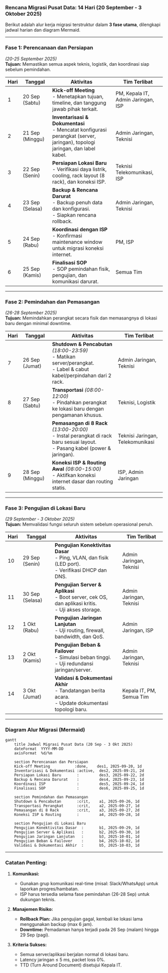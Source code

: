 ### **Rencana Migrasi Pusat Data: 14 Hari (20 September - 3 Oktober 2025)**  
Berikut adalah alur kerja migrasi terstruktur dalam **3 fase utama**, dilengkapi jadwal harian dan diagram Mermaid.

---

### **Fase 1: Perencanaan dan Persiapan**  
*(20-25 September 2025)*  
**Tujuan:** Memastikan semua aspek teknis, logistik, dan koordinasi siap sebelum pemindahan.  

| Hari | Tanggal       | Aktivitas                                                                                               | Tim Terlibat                          |
|------|---------------|---------------------------------------------------------------------------------------------------------|---------------------------------------|
| 1    | 20 Sep (Sabtu)| **Kick-off Meeting**<br>- Menetapkan tujuan, timeline, dan tanggung jawab pihak terkait.                 | PM, Kepala IT, Admin Jaringan, ISP    |
| 2    | 21 Sep (Minggu)| **Inventarisasi & Dokumentasi**<br>- Mencatat konfigurasi perangkat (server, jaringan), topologi jaringan, dan label kabel. | Admin Jaringan, Teknisi              |
| 3    | 22 Sep (Senin)| **Persiapan Lokasi Baru**<br>- Verifikasi daya listrik, cooling, rack layout (8 rack), dan koneksi ISP. | Teknisi Telekomunikasi, ISP          |
| 4    | 23 Sep (Selasa)| **Backup & Rencana Darurat**<br>- Backup penuh data dan konfigurasi.<br>- Siapkan rencana rollback.      | Admin Jaringan, Teknisi              |
| 5    | 24 Sep (Rabu) | **Koordinasi dengan ISP**<br>- Konfirmasi maintenance window untuk migrasi koneksi internet.            | PM, ISP                              |
| 6    | 25 Sep (Kamis)| **Finalisasi SOP**<br>- SOP pemindahan fisik, pengujian, dan komunikasi darurat.                        | Semua Tim                            |

---

### **Fase 2: Pemindahan dan Pemasangan**  
*(26-28 September 2025)*  
**Tujuan:** Memindahkan perangkat secara fisik dan memasangnya di lokasi baru dengan minimal downtime.  

| Hari | Tanggal       | Aktivitas                                                                                               | Tim Terlibat                          |
|------|---------------|---------------------------------------------------------------------------------------------------------|---------------------------------------|
| 7    | 26 Sep (Jumat)| **Shutdown & Pencabutan** *(18:00-23:59)*<br>- Matikan server/perangkat.<br>- Label & cabut kabel/perpindahan dari 2 rack. | Admin Jaringan, Teknisi              |
| 8    | 27 Sep (Sabtu)| **Transportasi** *(08:00-12:00)*<br>- Pindahkan perangkat ke lokasi baru dengan pengamanan khusus.      | Teknisi, Logistik                    |
|      |               | **Pemasangan di 8 Rack** *(13:00-20:00)*<br>- Instal perangkat di rack baru sesuai layout.<br>- Pasang kabel (power & jaringan). | Teknisi Jaringan, Telekomunikasi     |
| 9    | 28 Sep (Minggu)| **Koneksi ISP & Routing Awal** *(08:00-15:00)*<br>- Aktifkan koneksi internet dasar dan routing statis. | ISP, Admin Jaringan                  |

---

### **Fase 3: Pengujian di Lokasi Baru**  
*(29 September - 3 Oktober 2025)*  
**Tujuan:** Memvalidasi fungsi seluruh sistem sebelum operasional penuh.  

| Hari | Tanggal       | Aktivitas                                                                                               | Tim Terlibat                          |
|------|---------------|---------------------------------------------------------------------------------------------------------|---------------------------------------|
| 10   | 29 Sep (Senin)| **Pengujian Konektivitas Dasar**<br>- Ping, VLAN, dan fisik (LED port).<br>- Verifikasi DHCP dan DNS.   | Admin Jaringan, Teknisi              |
| 11   | 30 Sep (Selasa)| **Pengujian Server & Aplikasi**<br>- Boot server, cek OS, dan aplikasi kritis.<br>- Uji akses storage.   | Admin Jaringan, Teknisi              |
| 12   | 1 Okt (Rabu)  | **Pengujian Jaringan Lanjutan**<br>- Uji routing, firewall, bandwidth, dan QoS.                         | Admin Jaringan, ISP                  |
| 13   | 2 Okt (Kamis) | **Pengujian Beban & Failover**<br>- Simulasi beban tinggi.<br>- Uji redundansi jaringan/server.          | Admin Jaringan, Teknisi              |
| 14   | 3 Okt (Jumat) | **Validasi & Dokumentasi Akhir**<br>- Tandatangan berita acara.<br>- Update dokumentasi topologi baru.  | Kepala IT, PM, Semua Tim             |

---

### **Diagram Alur Migrasi (Mermaid)**  
```mermaid
gantt
    title Jadwal Migrasi Pusat Data (20 Sep - 3 Okt 2025)
    dateFormat  YYYY-MM-DD
    axisFormat  %d/%m

    section Perencanaan dan Persiapan
    Kick-off Meeting           :done,    des1, 2025-09-20, 1d
    Inventarisasi & Dokumentasi :active,  des2, 2025-09-21, 2d
    Persiapan Lokasi Baru       :         des3, 2025-09-22, 2d
    Backup & Rencana Darurat    :         des4, 2025-09-23, 1d
    Koordinasi ISP              :         des5, 2025-09-24, 1d
    Finalisasi SOP              :         des6, 2025-09-25, 1d

    section Pemindahan dan Pemasangan
    Shutdown & Pencabutan       :crit,    a1, 2025-09-26, 1d
    Transportasi Perangkat      :crit,    a2, 2025-09-27, 1d
    Pemasangan di 8 Rack        :crit,    a3, 2025-09-27, 2d
    Koneksi ISP & Routing       :         a4, 2025-09-28, 1d

    section Pengujian di Lokasi Baru
    Pengujian Konektivitas Dasar  :       b1, 2025-09-29, 1d
    Pengujian Server & Aplikasi   :       b2, 2025-09-30, 1d
    Pengujian Jaringan Lanjutan   :       b3, 2025-10-01, 1d
    Pengujian Beban & Failover    :       b4, 2025-10-02, 1d
    Validasi & Dokumentasi Akhir  :       b5, 2025-10-03, 1d
```

---

### **Catatan Penting:**  
1. **Komunikasi:**  
   - Gunakan grup komunikasi real-time (misal: Slack/WhatsApp) untuk laporkan progres/hambatan.  
   - ISP harus tersedia selama fase pemindahan (26-28 Sep) untuk dukungan teknis.  

2. **Manajemen Risiko:**  
   - **Rollback Plan:** Jika pengujian gagal, kembali ke lokasi lama menggunakan backup (max 6 jam).  
   - **Downtime:** Pemadaman hanya terjadi pada 26 Sep (malam) hingga 29 Sep (pagi).  

3. **Kriteria Sukses:**  
   - Semua server/aplikasi berjalan normal di lokasi baru.  
   - Latency jaringan ≤ 5 ms, packet loss 0%.  
   - TTD (Turn Around Document) disetujui Kepala IT.  

